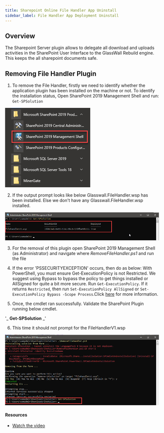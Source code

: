 ```yaml
---
title: Sharepoint Online File Handler App Uninstall
sidebar_label: File Handler App Deployment Uninstall
---
```


## Overview

The Sharepoint Server plugin allows to delegate all download and uploads activities in the SharePoint User Interface to the GlassWall Rebuild engine. This keeps the all sharepoint documents safe.


## Removing File Handler Plugin

1. To remove the File Handler, firstly we need to identify whether the application plugin has been installed on the machine or not. To identify the installation status, Open SharePoint 2019 Management Shell and run: `Get-SPSolution`

![](../../../../static/img/docs/websites/sharepoint/server/image029.png)

2. If the output prompt looks like below Glasswall.FileHandler.wsp has been installed. Else we don't have any Glasswall.FileHandler.wsp installed.

![](../../../../static/img/docs/websites/sharepoint/server/image030.png)

3. For the removal of this plugin open SharePoint 2019 Management Shell (as Administrator) and navigate where *RemoveFileHandler.ps1* and run the file


4. If the error 'PSSECURITYEXCEPTION' occurs, then do as below:
With PowerShell, you must ensure Get-ExecutionPolicy is not Restricted. We suggest using Bypass to bypass the policy to get things installed or AllSigned for quite a bit more secure.
Run `Get-ExecutionPolicy`. If it returns `Restricted`, then run `Set-ExecutionPolicy AllSigned` or `Set-ExecutionPolicy Bypass -Scope Process`.Click [here](https://go.microsoft.com/fwlink/?LinkID=135170) for more information.

5. Once, the cmdlet ran successfully. Validate the SharePoint Plugin running below cmdlet.

'_ **Get-SPSolution** _'

6. This time it should not prompt for the FileHandlerV1.wsp

![](../../../../static/img/docs/websites/sharepoint/server/image033.png)


#### Resources
- [Watch the video](../../../../static/video/docs/websites/sharepoint/server/SharePoint-Server-Installation.mp4)
